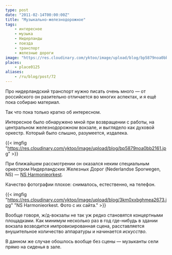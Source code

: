 ```yaml
---
type: post
date: "2011-02-14T00:00:00Z"
title: "Музыкально-железнодорожное"
tags:
    - интересное
    - музыка
    - Нидерланды
    - поезда
    - транспорт
    - железные дороги
image: "https://res.cloudinary.com/yktoo/image/upload/blog/bp5879noa0bb2161.jpg"
places:
    - place0125
aliases:
    - /ru/blog/post/72
---
```


Про нидерландский транспорт нужно писать очень много — от российского он разительно отличается во многих аспектах, и я ещё пока собираю материал.

Так что пока только кратко об интересном.

Интересное было обнаружено мной при возвращении с работы, на центральном железнодорожном вокзале, и выглядело как духовой оркестр. Который было слышно, разумеется, издалека.

{{< imgfig "https://res.cloudinary.com/yktoo/image/upload/blog/bp5879noa0bb2161.jpg" >}}

<!--more-->

При ближайшем рассмотрении он оказался неким специальным оркестром Нидерландских Железных Дорог (Nederlandse Sporwegen, NS) — [NS Harmonieorkest](http://www.nsharmonie.nl/).

Качество фотографии плохое: снималось, естественно, на телефон.

{{< imgfig "https://res.cloudinary.com/yktoo/image/upload/blog/3km0xxbghmea2673.jpg" "NS Harmonieorkest. Фото с их сайта." >}}

Вообще говоря, ж/д-вокзалы не так уж редко становятся концертными площадками. Как минимум несколько раз в год где-нибудь в здании вокзала возводится импровизированная сцена, расставляется внушительное количество аппаратуры и начинается *искусство*.

В данном же случае обошлось вообще без сцены — музыканты сели прямо на сиденья в зале.
